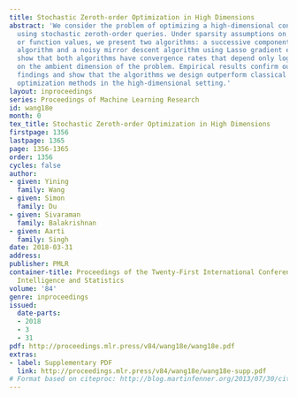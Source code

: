 ```yaml
---
title: Stochastic Zeroth-order Optimization in High Dimensions
abstract: 'We consider the problem of optimizing a high-dimensional convex function
  using stochastic zeroth-order queries. Under sparsity assumptions on the gradients
  or function values, we present two algorithms: a successive component/feature selection
  algorithm and a noisy mirror descent algorithm using Lasso gradient estimates, and
  show that both algorithms have convergence rates that depend only logarithmically
  on the ambient dimension of the problem. Empirical results confirm our theoretical
  findings and show that the algorithms we design outperform classical zeroth-order
  optimization methods in the high-dimensional setting.'
layout: inproceedings
series: Proceedings of Machine Learning Research
id: wang18e
month: 0
tex_title: Stochastic Zeroth-order Optimization in High Dimensions
firstpage: 1356
lastpage: 1365
page: 1356-1365
order: 1356
cycles: false
author:
- given: Yining
  family: Wang
- given: Simon
  family: Du
- given: Sivaraman
  family: Balakrishnan
- given: Aarti
  family: Singh
date: 2018-03-31
address: 
publisher: PMLR
container-title: Proceedings of the Twenty-First International Conference on Artficial
  Intelligence and Statistics
volume: '84'
genre: inproceedings
issued:
  date-parts:
  - 2018
  - 3
  - 31
pdf: http://proceedings.mlr.press/v84/wang18e/wang18e.pdf
extras:
- label: Supplementary PDF
  link: http://proceedings.mlr.press/v84/wang18e/wang18e-supp.pdf
# Format based on citeproc: http://blog.martinfenner.org/2013/07/30/citeproc-yaml-for-bibliographies/
---
```

